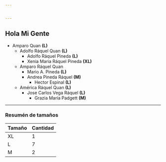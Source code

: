 ```yaml
---


---
```


<h2 id="hola-mi-gente">Hola Mi Gente</h2>
<ul>
<li>Amparo Quan <strong>(L)</strong>
<ul>
<li>Adolfo Ráquel Quan <strong>(L)</strong>
<ul>
<li>Adolfo Ráquel Pineda <strong>(L)</strong></li>
<li>Xenia Maria Ráquel Pineda <strong>(XL)</strong></li>
</ul>
</li>
<li>Amparo Ráquel Quan
<ul>
<li>Mario A. Pineda <strong>(L)</strong></li>
<li>Andrea Pineda Ráquel <strong>(M)</strong>
<ul>
<li>Hector Espinal <strong>(L)</strong></li>
</ul>
</li>
</ul>
</li>
<li>América Ráquel Quan <strong>(L)</strong>
<ul>
<li>Jose Carlos Vega Ráquel <strong>(L)</strong>
<ul>
<li>Grazia María Padgett <strong>(M)</strong></li>
</ul>
</li>
</ul>
</li>
</ul>
</li>
</ul>
<hr>
<h3 id="resumén-de-tamaños">Resumén de tamaños</h3>

<table>
<thead>
<tr>
<th>Tamaño</th>
<th>Cantidad</th>
</tr>
</thead>
<tbody>
<tr>
<td>XL</td>
<td>1</td>
</tr>
<tr>
<td>L</td>
<td>7</td>
</tr>
<tr>
<td>M</td>
<td>2</td>
</tr>
</tbody>
</table>
